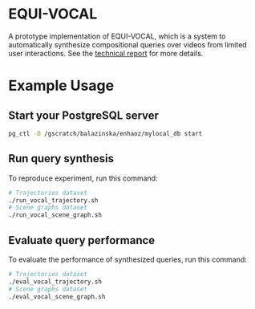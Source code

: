 # EQUI-VOCAL

A prototype implementation of EQUI-VOCAL, which is a system to automatically synthesize compositional queries over videos from limited user interactions. See the [technical report](https://arxiv.org/abs/2301.00929) for more details.

# Example Usage

## Start your PostgreSQL server

```sh
pg_ctl -D /gscratch/balazinska/enhaoz/mylocal_db start
```

## Run query synthesis
To reproduce experiment, run this command:
```sh
# Trajectories dataset
./run_vocal_trajectory.sh
# Scene graphs dataset
./run_vocal_scene_graph.sh
```

## Evaluate query performance
To evaluate the performance of synthesized queries, run this command:
```sh
# Trajectories dataset
./eval_vocal_trajectory.sh
# Scene graphs dataset
./eval_vocal_scene_graph.sh
```